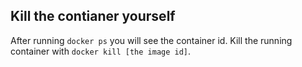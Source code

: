 ## Kill the contianer yourself

After running `docker ps` you will see the container id. Kill the running container with `docker kill [the image id]`. 